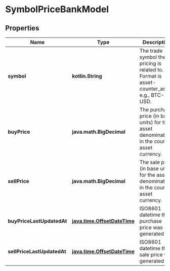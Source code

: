 
# SymbolPriceBankModel

## Properties
Name | Type | Description | Notes
------------ | ------------- | ------------- | -------------
**symbol** | **kotlin.String** | The trade symbol the pricing is related to. Format is asset-counter_asset, e.g., BTC-USD. |  [optional]
**buyPrice** | **java.math.BigDecimal** | The purchase price (in base units) for the asset denominated in the counter asset currency. |  [optional]
**sellPrice** | **java.math.BigDecimal** | The sale price (in base units) for the asset denominated in the counter asset currency. |  [optional]
**buyPriceLastUpdatedAt** | [**java.time.OffsetDateTime**](java.time.OffsetDateTime.md) | ISO8601 datetime the purchase price was generated at. |  [optional]
**sellPriceLastUpdatedAt** | [**java.time.OffsetDateTime**](java.time.OffsetDateTime.md) | ISO8601 datetime the sale price was generated at. |  [optional]




